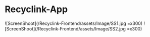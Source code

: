 # Recyclink-App

![ScreenShoot](/Recyclink-Frontend/assets/Image/SS1.jpg =x300)
![ScreenShoot](/Recyclink-Frontend/assets/Image/SS2.jpg =x300)
